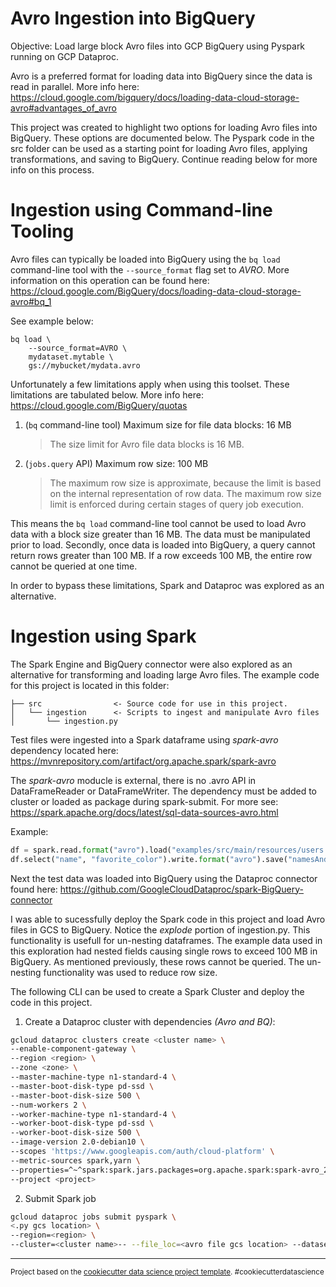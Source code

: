 # Avro Ingestion into BigQuery

Objective: Load large block Avro files into GCP BigQuery using Pyspark running on GCP Dataproc.

Avro is a preferred format for loading data into BigQuery since the data is read in parallel. More info here: https://cloud.google.com/bigquery/docs/loading-data-cloud-storage-avro#advantages_of_avro

This project was created to highlight two options for loading Avro files into BigQuery. These options are documented below. The Pyspark code in the src folder can be used as a starting point for loading Avro files, applying transformations, and saving to BigQuery. Continue reading below for more info on this process.

# Ingestion using Command-line Tooling

Avro files can typically be loaded into BigQuery using the `bq load` command-line tool with the `--source_format` flag set to _AVRO_. More information on this operation can be found here: https://cloud.google.com/BigQuery/docs/loading-data-cloud-storage-avro#bq_1

See example below:

```shell
bq load \
    --source_format=AVRO \
    mydataset.mytable \
    gs://mybucket/mydata.avro
```

Unfortunately a few limitations apply when using this toolset. These limitations are tabulated below. More info here: https://cloud.google.com/BigQuery/quotas

1. (`bq` command-line tool) Maximum size for file data blocks: 16 MB
   > The size limit for Avro file data blocks is 16 MB.
2. (`jobs.query` API) Maximum row size: 100 MB
   > The maximum row size is approximate, because the limit is based on the internal representation of row data. The maximum row size limit is enforced during certain stages of query job execution.

This means the `bq load` command-line tool cannot be used to load Avro data with a block size greater than 16 MB. The data must be manipulated prior to load. Secondly, once data is loaded into BigQuery, a query cannot return rows greater than 100 MB. If a row exceeds 100 MB, the entire row cannot be queried at one time.

In order to bypass these limitations, Spark and Dataproc was explored as an alternative.

# Ingestion using Spark

The Spark Engine and BigQuery connector were also explored as an alternative for transforming and loading large Avro files. The example code for this project is located in this folder:

    ├── src                <- Source code for use in this project.
    │   └── ingestion      <- Scripts to ingest and manipulate Avro files
    │       └── ingestion.py

Test files were ingested into a Spark dataframe using _spark-avro_ dependency located here: https://mvnrepository.com/artifact/org.apache.spark/spark-avro

The _spark-avro_ moducle is external, there is no .avro API in DataFrameReader or DataFrameWriter. The dependency must be added to cluster or loaded as package during spark-submit. For more see: https://spark.apache.org/docs/latest/sql-data-sources-avro.html

Example:

```python
df = spark.read.format("avro").load("examples/src/main/resources/users.avro")
df.select("name", "favorite_color").write.format("avro").save("namesAndFavColors.avro")
```

Next the test data was loaded into BigQuery using the Dataproc connector found here: https://github.com/GoogleCloudDataproc/spark-BigQuery-connector

I was able to sucessfully deploy the Spark code in this project and load Avro files in GCS to BigQuery. Notice the _explode_ portion of ingestion.py. This functionality is usefull for un-nesting dataframes. The example data used in this exploration had nested fields causing single rows to exceed 100 MB in BigQuery. As mentioned previously, these rows cannot be queried. The un-nesting functionality was used to reduce row size.

The following CLI can be used to create a Spark Cluster and deploy the code in this project.

1. Create a Dataproc cluster with dependencies _(Avro and BQ)_:

```bash
gcloud dataproc clusters create <cluster name> \
--enable-component-gateway \
--region <region> \
--zone <zone> \
--master-machine-type n1-standard-4 \
--master-boot-disk-type pd-ssd \
--master-boot-disk-size 500 \
--num-workers 2 \
--worker-machine-type n1-standard-4 \
--worker-boot-disk-type pd-ssd \
--worker-boot-disk-size 500 \
--image-version 2.0-debian10 \
--scopes 'https://www.googleapis.com/auth/cloud-platform' \
--metric-sources spark,yarn \
--properties=^~^spark:spark.jars.packages=org.apache.spark:spark-avro_2.12:3.1.3,com.google.cloud.spark:spark-BigQuery-with-dependencies_2.12:0.24.2~dataproc:dataproc.logging.stackdriver.enable=true,dataproc.logging.stackdriver.job.yarn.container.enable=true \
--project <project>
```

2. Submit Spark job

```bash
gcloud dataproc jobs submit pyspark \
<.py gcs location> \
--region=<region> \
--cluster=<cluster name>-- --file_loc=<avro file gcs location> --dataset=< bq dataset name> --table=<bq table name> --temp_bucket=<gcs temp bucket> --temp_format=avro --explode_col=none
```

---

<p><small>Project based on the <a target="_blank" href="https://drivendata.github.io/cookiecutter-data-science/">cookiecutter data science project template</a>. #cookiecutterdatascience</small></p>
